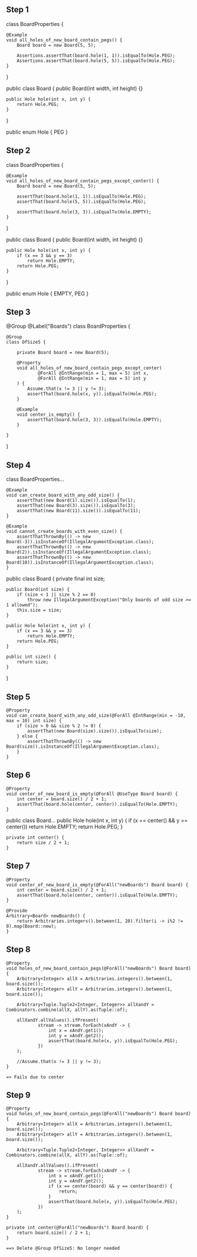 ## Step 1

class BoardProperties {

	@Example
	void all_holes_of_new_board_contain_pegs() {
		Board board = new Board(5, 5);

		Assertions.assertThat(board.hole(1, 1)).isEqualTo(Hole.PEG);
		Assertions.assertThat(board.hole(5, 5)).isEqualTo(Hole.PEG);
	}
}

public class Board {
	public Board(int width, int height) {}

	public Hole hole(int x, int y) {
		return Hole.PEG;
	}
}

public enum Hole {
	PEG
}


## Step 2

class BoardProperties {

	@Example
	void all_holes_of_new_board_contain_pegs_except_center() {
		Board board = new Board(5, 5);

		assertThat(board.hole(1, 1)).isEqualTo(Hole.PEG);
		assertThat(board.hole(5, 5)).isEqualTo(Hole.PEG);

		assertThat(board.hole(3, 3)).isEqualTo(Hole.EMPTY);
	}
}

public class Board {
	public Board(int width, int height) {}

	public Hole hole(int x, int y) {
		if (x == 3 && y == 3)
			return Hole.EMPTY;
		return Hole.PEG;
	}
}

public enum Hole {
	EMPTY, PEG
}


## Step 3

@Group
@Label("Boards")
class BoardProperties {

	@Group
	class OfSize5 {

		private Board board = new Board(5);

		@Property
		void all_holes_of_new_board_contain_pegs_except_center(
				@ForAll @IntRange(min = 1, max = 5) int x,
				@ForAll @IntRange(min = 1, max = 5) int y
		) {
			Assume.that(x != 3 || y != 3);
			assertThat(board.hole(x, y)).isEqualTo(Hole.PEG);
		}

		@Example
		void center_is_empty() {
			assertThat(board.hole(3, 3)).isEqualTo(Hole.EMPTY);
		}

	}
}


## Step 4

class BoardProperties...

	@Example
	void can_create_board_with_any_odd_size() {
		assertThat(new Board(1).size()).isEqualTo(1);
		assertThat(new Board(3).size()).isEqualTo(3);
		assertThat(new Board(11).size()).isEqualTo(11);
	}

	@Example
	void cannot_create_boards_with_even_size() {
		assertThatThrownBy(() -> new Board(-3)).isInstanceOf(IllegalArgumentException.class);
		assertThatThrownBy(() -> new Board(2)).isInstanceOf(IllegalArgumentException.class);
		assertThatThrownBy(() -> new Board(10)).isInstanceOf(IllegalArgumentException.class);
	}


public class Board {
	private final int size;

	public Board(int size) {
		if (size < 1 || size % 2 == 0)
			throw new IllegalArgumentException("Only boards of odd size >= 1 allowed");
		this.size = size;
	}

	public Hole hole(int x, int y) {
		if (x == 3 && y == 3)
			return Hole.EMPTY;
		return Hole.PEG;
	}

	public int size() {
		return size;
	}
}


## Step 5

	@Property
	void can_create_board_with_any_odd_size(@ForAll @IntRange(min = -10, max = 10) int size) {
		if (size > 0 && size % 2 != 0) {
			assertThat(new Board(size).size()).isEqualTo(size);
		} else {
			assertThatThrownBy(() -> new Board(size)).isInstanceOf(IllegalArgumentException.class);
		}
	}


## Step 6

	@Property
	void center_of_new_board_is_empty(@ForAll @UseType Board board) {
		int center = board.size() / 2 + 1;
		assertThat(board.hole(center, center)).isEqualTo(Hole.EMPTY);
	}

public class Board...
	public Hole hole(int x, int y) {
		if (x == center() && y == center())
			return Hole.EMPTY;
		return Hole.PEG;
	}

	private int center() {
		return size / 2 + 1;
	}

## Step 7

	@Property
	void center_of_new_board_is_empty(@ForAll("newBoards") Board board) {
		int center = board.size() / 2 + 1;
		assertThat(board.hole(center, center)).isEqualTo(Hole.EMPTY);
	}

	@Provide
	Arbitrary<Board> newBoards() {
		return Arbitraries.integers().between(1, 20).filter(i -> i%2 != 0).map(Board::new);
	}


## Step 8

	@Property
	void holes_of_new_board_contain_pegs(@ForAll("newBoards") Board board) {
		Arbitrary<Integer> allX = Arbitraries.integers().between(1, board.size());
		Arbitrary<Integer> allY = Arbitraries.integers().between(1, board.size());

		Arbitrary<Tuple.Tuple2<Integer, Integer>> allXandY = Combinators.combine(allX, allY).as(Tuple::of);

		allXandY.allValues().ifPresent(
				stream -> stream.forEach(xAndY -> {
					int x = xAndY.get1();
					int y = xAndY.get2();
					assertThat(board.hole(x, y)).isEqualTo(Hole.PEG);
				})
		);

		//Assume.that(x != 3 || y != 3);
	}

    => Fails due to center
    
    
## Step 9

	@Property
	void holes_of_new_board_contain_pegs(@ForAll("newBoards") Board board) {
		Arbitrary<Integer> allX = Arbitraries.integers().between(1, board.size());
		Arbitrary<Integer> allY = Arbitraries.integers().between(1, board.size());

		Arbitrary<Tuple.Tuple2<Integer, Integer>> allXandY = Combinators.combine(allX, allY).as(Tuple::of);

		allXandY.allValues().ifPresent(
				stream -> stream.forEach(xAndY -> {
					int x = xAndY.get1();
					int y = xAndY.get2();
					if (x == center(board) && y == center(board)) {
						return;
					}
					assertThat(board.hole(x, y)).isEqualTo(Hole.PEG);
				})
		);
	}

	private int center(@ForAll("newBoards") Board board) {
		return board.size() / 2 + 1;
	}

    ==> Delete @Group OfSize5: No longer needed